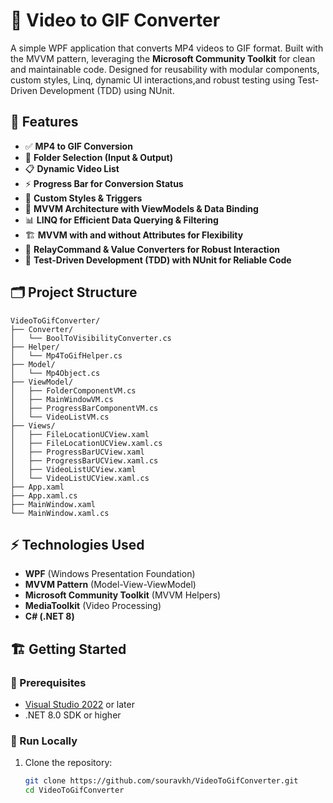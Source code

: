 # 🎥 Video to GIF Converter
A simple WPF application that converts MP4 videos to GIF format. Built with the MVVM pattern, leveraging the **Microsoft Community Toolkit** for clean and maintainable code. Designed for reusability with modular components, custom styles, Linq, dynamic UI interactions,and robust testing using Test-Driven Development (TDD) using NUnit.

## 🚀 Features
- ✅ **MP4 to GIF Conversion**  
- 📂 **Folder Selection (Input & Output)**  
- 📋 **Dynamic Video List**  
- ⚡ **Progress Bar for Conversion Status**  
- 🎨 **Custom Styles & Triggers**  
- 🔄 **MVVM Architecture with ViewModels & Data Binding**  
- 📊 **LINQ for Efficient Data Querying & Filtering**  
- 🏗️ **MVVM with and without Attributes for Flexibility**  
- 🔗 **RelayCommand & Value Converters for Robust Interaction**
- 🧪 **Test-Driven Development (TDD) with NUnit for Reliable Code**
 

## 🗂️ Project Structure  
```
VideoToGifConverter/
├── Converter/
│   └── BoolToVisibilityConverter.cs
├── Helper/
│   └── Mp4ToGifHelper.cs
├── Model/
│   └── Mp4Object.cs
├── ViewModel/
│   ├── FolderComponentVM.cs
│   ├── MainWindowVM.cs
│   ├── ProgressBarComponentVM.cs
│   └── VideoListVM.cs
├── Views/
│   ├── FileLocationUCView.xaml
│   ├── FileLocationUCView.xaml.cs
│   ├── ProgressBarUCView.xaml
│   ├── ProgressBarUCView.xaml.cs
│   ├── VideoListUCView.xaml
│   └── VideoListUCView.xaml.cs
├── App.xaml
├── App.xaml.cs
├── MainWindow.xaml
└── MainWindow.xaml.cs
```


## ⚡ Technologies Used
- **WPF** (Windows Presentation Foundation)  
- **MVVM Pattern** (Model-View-ViewModel)  
- **Microsoft Community Toolkit** (MVVM Helpers)  
- **MediaToolkit** (Video Processing)  
- **C# (.NET 8)**  

## 🏗️ Getting Started

### 🔧 Prerequisites
- [Visual Studio 2022](https://visualstudio.microsoft.com/vs/) or later  
- .NET 8.0 SDK or higher

### 🚀 Run Locally
1. Clone the repository:  
   ```bash
   git clone https://github.com/souravkh/VideoToGifConverter.git
   cd VideoToGifConverter

